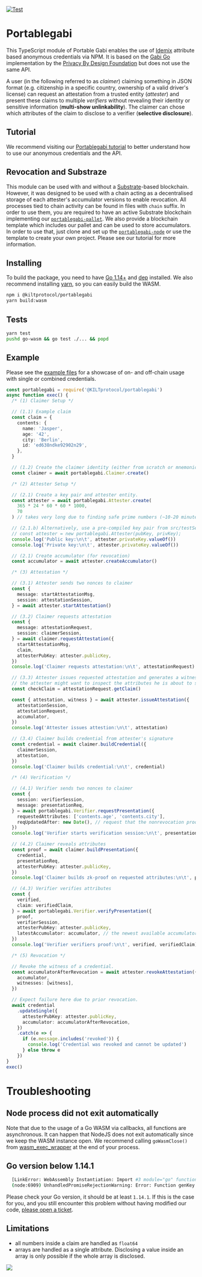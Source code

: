 [![Test](https://github.com/KILTprotocol/portablegabi/workflows/Test/badge.svg)](https://github.com/KILTprotocol/portablegabi/actions)

# Portablegabi

This TypeScript module of Portable Gabi enables the use of [Idemix](http://www.research.ibm.com/labs/zurich/idemix/) attribute based anonymous credentials via NPM. It is based on the [Gabi Go](https://github.com/privacybydesign/gabi) implementation by the [Privacy By Design Foundation](https://privacybydesign.foundation/) but does not use the same API.

A user (in the following referred to as _claimer_) claiming something in JSON format (e.g. citizenship in a specific country, ownership of a valid driver's license) can request an attestation from a trusted entity (_attester_) and present these claims to multiple _verifiers_ without revealing their identity or sensitive information (**multi-show unlinkability**).
The claimer can chose which attributes of the claim to disclose to a verifier (**selective disclosure**).

## Tutorial

We recommend visiting our [Portablegabi tutorial](https://kiltprotocol.github.io/portablegabi-tutorial/) to better understand how to use our anonymous credentials and the API.

## Revocation and Substraze

This module can be used with and without a [Substrate](https://www.parity.io/substrate/)-based blockchain.
However, it was designed to be used with a chain acting as a decentralised storage of each attester's accumulator versions to enable revocation.
All processes tied to chain activity can be found in files with `chain` suffix. In order to use them, you are required to have an active Substrate blockchain implementing our [`portablegabi-pallet`](https://github.com/KILTprotocol/portablegabi-pallet).
We also provide a blockchain template which includes our pallet and can be used to store accumulators.
In order to use that, just clone and set up the [`portablegabi-node`](https://github.com/KILTprotocol/portablegabi-node) or use the template to create your own project. Please see our tutorial for more information.

## Installing

To build the package, you need to have [Go 1.14+](https://golang.org/) and [dep](https://github.com/golang/dep) installed. We also recommend installing [yarn](https://yarnpkg.com/getting-started), so you can easily build the WASM.

```bash
npm i @kiltprotocol/portablegabi
yarn build:wasm
```

## Tests

```bash
yarn test
pushd go-wasm && go test ./... && popd
```

## Example

Please see the [example files](docs/examples/) for a showcase of on- and off-chain usage with single or combined credentials.

```typescript
const portablegabi = require('@KILTprotocol/portablegabi')
async function exec() {
  /* (1) Claimer Setup */

  // (1.1) Example claim
  const claim = {
    contents: {
      name: 'Jasper',
      age: '42',
      city: 'Berlin',
      id: 'ed638ndke92902n29',
    },
  }

  // (1.2) Create the claimer identity (either from scratch or mnemonic seed).
  const claimer = await portablegabi.Claimer.create()

  /* (2) Attester Setup */

  // (2.1) Create a key pair and attester entity.
  const attester = await portablegabi.Attester.create(
    365 * 24 * 60 * 60 * 1000,
    70
  ) // takes very long due to finding safe prime numbers (~10-20 minutes)

  // (2.1.b) Alternatively, use a pre-compiled key pair from src/testSetup/testConfig.ts
  // const attester = new portablegabi.Attester(pubKey, privKey);
  console.log('Public key:\n\t', attester.privateKey.valueOf())
  console.log('Private key:\n\t', attester.privateKey.valueOf())

  // (2.1) Create accumulator (for revocation)
  const accumulator = await attester.createAccumulator()

  /* (3) Attestation */

  // (3.1) Attester sends two nonces to claimer
  const {
    message: startAttestationMsg,
    session: attestationSession,
  } = await attester.startAttestation()

  // (3.2) Claimer requests attestation
  const {
    message: attestationRequest,
    session: claimerSession,
  } = await claimer.requestAttestation({
    startAttestationMsg,
    claim,
    attesterPubKey: attester.publicKey,
  })
  console.log('Claimer requests attestation:\n\t', attestationRequest)

  // (3.3) Attester issues requested attestation and generates a witness which can be used to revoke the attestation
  // the attester might want to inspect the attributes he is about to sign
  const checkClaim = attestationRequest.getClaim()

  const { attestation, witness } = await attester.issueAttestation({
    attestationSession,
    attestationRequest,
    accumulator,
  })
  console.log('Attester issues attestion:\n\t', attestation)

  // (3.4) Claimer builds credential from attester's signature
  const credential = await claimer.buildCredential({
    claimerSession,
    attestation,
  })
  console.log('Claimer builds credential:\n\t', credential)

  /* (4) Verification */

  // (4.1) Verifier sends two nonces to claimer
  const {
    session: verifierSession,
    message: presentationReq,
  } = await portablegabi.Verifier.requestPresentation({
    requestedAttributes: ['contents.age', 'contents.city'],
    reqUpdatedAfter: new Date(), // request that the nonrevocation proof contains an accumulator which was created after this date or that the accumulator is the newest available
  })
  console.log('Verifier starts verification session:\n\t', presentationReq)

  // (4.2) Claimer reveals attributes
  const proof = await claimer.buildPresentation({
    credential,
    presentationReq,
    attesterPubKey: attester.publicKey,
  })
  console.log('Claimer builds zk-proof on requested attributes:\n\t', proof)

  // (4.3) Verifier verifies attributes
  const {
    verified,
    claim: verifiedClaim,
  } = await portablegabi.Verifier.verifyPresentation({
    proof,
    verifierSession,
    attesterPubKey: attester.publicKey,
    latestAccumulator: accumulator, // the newest available accumulator
  })
  console.log('Verifier verifiers proof:\n\t', verified, verifiedClaim)

  /* (5) Revocation */

  // Revoke the witness of a credential.
  const accumulatorAfterRevocation = await attester.revokeAttestation({
    accumulator,
    witnesses: [witness],
  })

  // Expect failure here due to prior revocation.
  await credential
    .updateSingle({
      attesterPubKey: attester.publicKey,
      accumulator: accumulatorAfterRevocation,
    })
    .catch(e => {
      if (e.message.includes('revoked')) {
        console.log('Credential was revoked and cannot be updated')
      } else throw e
    })
}
exec()
```

# Troubleshooting

## Node process did not exit automatically

Note that due to the usage of a Go WASM via callbacks, all functions are asynchronous. It can happen that NodeJS does not exit automatically since we keep the WASM instance open. We recommend calling `goWasmClose()` from [wasm_exec_wrapper](src/wasm/wasm_exec_wrapper.ts) at the end of your process.

## Go version below 1.14.1

```bash
  [LinkError: WebAssembly Instantiation: Import #3 module="go" function="runtime.nanotime" error: function import requires a callable]
  (node:6909) UnhandledPromiseRejectionWarning: Error: Function genKey missing in WASM
```

Please check your Go version, it should be at least `1.14.1`. If this is the case for you, and you still encounter this problem without having modified our code, [please open a ticket](https://github.com/KILTprotocol/portablegabi/issues/new).

## Limitations

- all numbers inside a claim are handled as `float64`
- arrays are handled as a single attribute. Disclosing a value inside an array is only possible if the whole array is disclosed.

![](./web3_foundation_grants_badge_black.svg)
